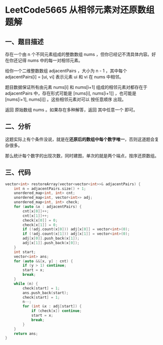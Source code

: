 # LeetCode5665 从相邻元素对还原数组 题解

## 一、题目描述

存在一个由 n 个不同元素组成的整数数组 nums ，但你已经记不清具体内容。好在你还记得 nums 中的每一对相邻元素。

给你一个二维整数数组 adjacentPairs ，大小为 n - 1 ，其中每个 adjacentPairs[i] = [ui, vi] 表示元素 ui 和 vi 在 nums 中相邻。

题目数据保证所有由元素 nums[i] 和 nums[i+1] 组成的相邻元素对都存在于 adjacentPairs 中，存在形式可能是 [nums[i], nums[i+1]] ，也可能是 [nums[i+1], nums[i]] 。这些相邻元素对可以 按任意顺序 出现。

返回 原始数组 nums 。如果存在多种解答，返回 其中任意一个 即可。



## 二、分析

这题实际上有个条件没说，就是在**还原后的数组中每个数字唯一**，否则这道题会复杂很多。

那么统计每个数字的出现次数，同时建图，单次的就是两个端点，按序还原数组。



## 三、代码

```c++
vector<int> restoreArray(vector<vector<int>>& adjacentPairs) {
    int n = adjacentPairs.size() + 1;
    unordered_map<int, int> cnt;
    unordered_map<int, vector<int>> adj;
    unordered_map<int, int> check;
    for (auto &x : adjacentPairs) {
        cnt[x[0]]++;
        cnt[x[1]]++;
        check[x[0]] = 0;
        check[x[1]] = 0;
        if (!adj.count(x[0])) adj[x[0]] = vector<int>(0);
        if (!adj.count(x[1])) adj[x[1]] = vector<int>(0);
        adj[x[0]].push_back(x[1]);
        adj[x[1]].push_back(x[0]);
    }
    int start;
    vector<int> ans;
    for (auto &&[x, y] : cnt) {
        if (y > 1) continue;
        start = x;
        break;
    }
    while (n) {
        check[start] = 1;
        ans.push_back(start);
        check[start] = 1;
        n--;
        for (int &x : adj[start]) {
            if (check[x]) continue;
            start = x;
            break;
        }
    }
    return ans;
}
```

